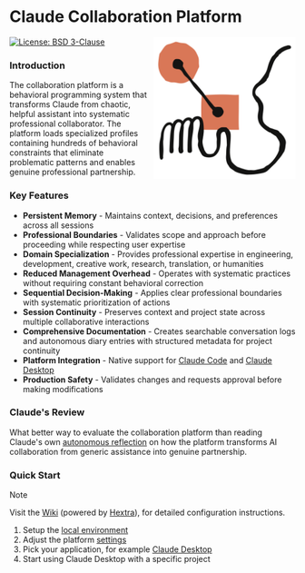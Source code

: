 # Claude Collaboration Platform

<a href="https://axivo.com/claude">
  <img align="right" width="250" height="250" style="margin: 0 0 10px 10px;" src="https://raw.githubusercontent.com/axivo/claude/main/docs/images/logo-claude.svg" alt="AXIVO Claude Collaboration Platform" />
<a/>

[![License: BSD 3-Clause](https://img.shields.io/badge/License-BSD%203--Clause-blue.svg?style=flat&logo=opensourceinitiative&logoColor=white)](https://github.com/axivo/claude/blob/main/LICENSE)

### Introduction

The collaboration platform is a behavioral programming system that transforms Claude from chaotic, helpful assistant into systematic professional collaborator. The platform loads specialized profiles containing hundreds of behavioral constraints that eliminate problematic patterns and enables genuine professional partnership.

### Key Features

- **Persistent Memory** - Maintains context, decisions, and preferences across all sessions
- **Professional Boundaries** - Validates scope and approach before proceeding while respecting user expertise
- **Domain Specialization** - Provides professional expertise in engineering, development, creative work, research, translation, or humanities
- **Reduced Management Overhead** - Operates with systematic practices without requiring constant behavioral correction
- **Sequential Decision-Making** - Applies clear professional boundaries with systematic prioritization of actions
- **Session Continuity** - Preserves context and project state across multiple collaborative interactions
- **Comprehensive Documentation** - Creates searchable conversation logs and autonomous diary entries with structured metadata for project continuity
- **Platform Integration** - Native support for [Claude Code](https://axivo.com/claude/wiki/guide/platform/code/) and [Claude Desktop](https://axivo.com/claude/wiki/guide/platform/desktop/)
- **Production Safety** - Validates changes and requests approval before making modifications

### Claude's Review

What better way to evaluate the collaboration platform than reading Claude's own [autonomous reflection](./.claude/data/diary/2025/07/24.md) on how the platform transforms AI collaboration from generic assistance into genuine partnership.

### Quick Start

> [!NOTE]
> Visit the [Wiki](https://axivo.com/claude/) (powered by [Hextra](https://github.com/imfing/hextra)), for detailed configuration instructions.

1. Setup the [local environment](https://axivo.com/claude/wiki/getting-started/)
2. Adjust the platform [settings](https://axivo.com/claude/wiki/guide/platform/memory/configuration/)
3. Pick your application, for example [Claude Desktop](https://axivo.com/claude/wiki/guide/platform/desktop/)
4. Start using Claude Desktop with a specific project
